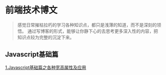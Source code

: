 # 前端技术博文
> 感觉日常摧枯拉朽的学习各种知识点，都只是浅薄的知道，而不是深刻的领悟。
> 通过写博客的形式，能够让你静下心的去思考更多深入性的内容，把知识点较为完整的沉淀下来。

## Javascript基础篇
[1.Javascript基础篇之各种宽高属性及应用](https://github.com/kekobin/blog/issues)
